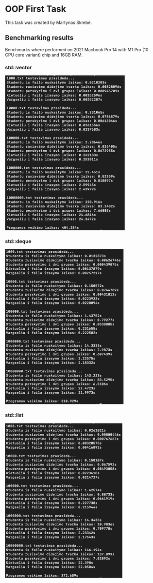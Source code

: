 # OOP First Task

This task was created by Martynas Skrebė.

## Benchmarking results

Benchmarks where performed on 2021 Macbook Pro 14 with M1 Pro (10 CPU core variant) chip and 16GB RAM.

### std::vector
![std::vector](benchmark-vector.png?raw=true "Title")

### std::deque
![std::deque](benchmark-deque.png?raw=true "Title")

### std::list
![std::list](benchmark-list.png?raw=true "Title")